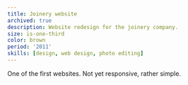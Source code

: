 ```yaml
---
title: Joinery website
archived: true
description: Website redesign for the joinery company.
size: is-one-third
color: brown
period: '2011'
skills: [design, web design, photo editing]
---
```


One of the first websites. Not yet responsive, rather simple.